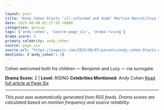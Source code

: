 ```yaml
---

layout: post
title: "Andy Cohen blasts ‘ill-informed and dumb’ Martina Navratilova for controversial surrogacy take""
date: 2025-08-08 01:27:50 +0000
categories: gossip
tags: ['andy-cohen', 'source-page_six', 'drama-rising']
drama_score: 2
primary_celebrity: andy_cohen
source: page_six
source_url: "https://pagesix.com/2025/08/07/parents/andy-cohen-blasts-dumb-martina-navratilova-for-controversial-surrogacy-take/""
mentions: {'andy_cohen': 2}
---
```


Cohen welcomed both his children — Benjamin and Lucy — via surrogate.

**Drama Score:** 2 | **Level:** RISING **Celebrities Mentioned:** Andy Cohen [Read full article at Page Six](https://pagesix.com/2025/08/07/parents/andy-cohen-blasts-dumb-martina-navratilova-for-controversial-surrogacy-take/)

---

*This post was automatically generated from RSS feeds. Drama scores are calculated based on mention frequency and source reliability.*